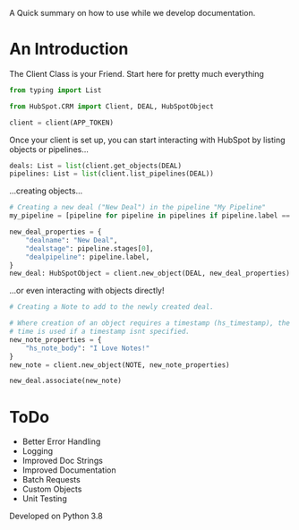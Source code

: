 A Quick summary on how to use while we develop documentation.

# An Introduction
The Client Class is your Friend.  Start here for pretty much everything

``` Python
from typing import List

from HubSpot.CRM import Client, DEAL, HubSpotObject

client = client(APP_TOKEN)
```

Once your client is set up, you can start interacting with HubSpot by listing objects or pipelines...

``` Python
deals: List = list(client.get_objects(DEAL)
pipelines: List = list(client.list_pipelines(DEAL))
```

...creating objects...
``` Python
# Creating a new deal ("New Deal") in the pipeline "My Pipeline"
my_pipeline = [pipeline for pipeline in pipelines if pipeline.label == "My Pipeline"][0]

new_deal_properties = {
    "dealname": "New Deal",
    "dealstage": pipeline.stages[0],
    "dealpipeline": pipeline.label,
}
new_deal: HubSpotObject = client.new_object(DEAL, new_deal_properties)
```

...or even interacting with objects directly!
``` Python
# Creating a Note to add to the newly created deal.

# Where creation of an object requires a timestamp (hs_timestamp), the current 
# time is used if a timestamp isnt specified.
new_note_properties = {
    "hs_note_body": "I Love Notes!"
}
new_note = client.new_object(NOTE, new_note_properties)

new_deal.associate(new_note)
```

# ToDo
* Better Error Handling
* Logging
* Improved Doc Strings
* Improved Documentation
* Batch Requests
* Custom Objects
* Unit Testing

Developed on Python 3.8

